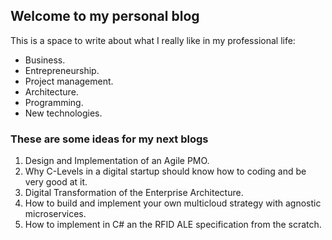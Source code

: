## Welcome to my personal blog

This is a space to write about what I really like in my professional life:

- Business.
- Entrepreneurship.
- Project management.
- Architecture.
- Programming.
- New technologies.

### These are some ideas for my next blogs

1. Design and Implementation of an Agile PMO.
2. Why C-Levels in a digital startup should know how to coding and be very good at it.
2. Digital Transformation of the Enterprise Architecture.
3. How to build and implement your own multicloud strategy with agnostic microservices.
4. How to implement in C# an the RFID ALE specification from the scratch.
